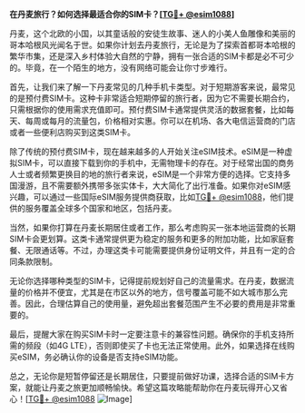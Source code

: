 **在丹麦旅行？如何选择最适合你的SIM卡？[[TG💪+ @esim1088](https://t.me/s/esim1088)]**

丹麦，这个北欧的小国，以其童话般的安徒生故事、迷人的小美人鱼雕像和美丽的哥本哈根风光闻名于世。如果你计划去丹麦旅行，无论是为了探索首都哥本哈根的繁华市集，还是深入乡村体验大自然的宁静，拥有一张合适的SIM卡都是必不可少的。毕竟，在一个陌生的地方，没有网络可能会让你寸步难行。

首先，让我们来了解一下丹麦常见的几种手机卡类型。对于短期游客来说，最常见的是预付费SIM卡。这种卡非常适合短期停留的旅行者，因为它不需要长期合约，只需根据你的使用需求充值即可。预付费SIM卡通常提供灵活的数据套餐，比如每天、每周或每月的流量包，价格相对实惠。你可以在机场、各大电信运营商的门店或者一些便利店购买到这类SIM卡。

除了传统的预付费SIM卡，现在越来越多的人开始关注eSIM技术。eSIM是一种虚拟SIM卡，可以直接下载到你的手机中，无需物理卡的存在。对于经常出国的商务人士或者频繁更换目的地的旅行者来说，eSIM是一个非常方便的选择。它支持多国漫游，且不需要额外携带多张实体卡，大大简化了出行准备。如果你对eSIM感兴趣，可以通过一些国际eSIM服务提供商获取，比如[TG💪+ @esim1088](https://t.me/s/esim1088)，他们提供的服务覆盖全球多个国家和地区，包括丹麦。

当然，如果你打算在丹麦长期居住或者工作，那么考虑购买一张本地运营商的长期SIM卡会更划算。这类卡通常提供更为稳定的服务和更多的附加功能，比如家庭套餐、无限通话等。不过，办理这类卡可能需要提供身份证明文件，并且有一定的合同条款限制。

无论你选择哪种类型的SIM卡，记得提前规划好自己的流量需求。在丹麦，数据流量的价格并不便宜，尤其是在市区以外的地方，信号覆盖可能不如大城市那么完善。因此，合理估算自己的使用量，避免超出套餐范围产生不必要的费用是非常重要的。

最后，提醒大家在购买SIM卡时一定要注意卡的兼容性问题。确保你的手机支持所需的频段（如4G LTE），否则即使买了卡也无法正常使用。此外，如果选择在线购买eSIM，务必确认你的设备是否支持eSIM功能。

总之，无论你是短暂停留还是长期居住，只要提前做好功课，选择合适的SIM卡方案，就能让丹麦之旅更加顺畅愉快。希望这篇攻略能帮助你在丹麦玩得开心又省心！[[TG💪+ @esim1088](https://t.me/s/esim1088) ![Image](https://i.postimg.cc/4NQfJmqS/Snipaste-2025-05-13-00-14-12.png)]